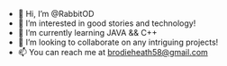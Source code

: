 - 👋 Hi, I’m @RabbitOD
- 👀 I’m interested in good stories and technology!
- 🌱 I’m currently learning JAVA && C++
- 💞️ I’m looking to collaborate on any intriguing projects!
- 📫 You can reach me at brodieheath58@gmail.com

<!---
RabbitOD/RabbitOD is a ✨ special ✨ repository because its `README.md` (this file) appears on your GitHub profile.
You can click the Preview link to take a look at your changes.
--->
